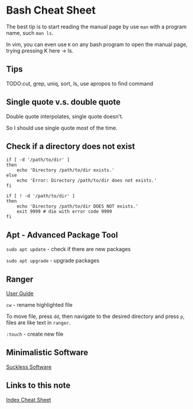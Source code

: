 # Bash Cheat Sheet

The best tip is to start reading the manual page by use `man` with a program name, such `man ls`.

In vim, you can even use `K` on any bash program to open the manual page, trying pressing K here -> ls.

## Tips

TODO:cut, grep, uniq, sort, ls, use apropos to find command

## Single quote v.s. double quote

Double quote interpolates, single quote doesn't.

So I should use single quote most of the time.


## Check if a directory does not exist ###

```
if [ -d '/path/to/dir' ] 
then
    echo 'Directory /path/to/dir exists.' 
else
    echo 'Error: Directory /path/to/dir does not exists.'
fi
```

```
if [ ! -d '/path/to/dir' ] 
then
    echo 'Directory /path/to/dir DOES NOT exists.' 
    exit 9999 # die with error code 9999
fi
```

## Apt - Advanced Package Tool

`sudo apt update` - check if there are new packages

`sudo apt upgrade` - upgrade packages

## Ranger

[User Guide](https://github.com/ranger/ranger/wiki/Official-user-guide)

`cw` - rename highlighted file

To move file, press `dd`, then navigate to the desired directory and press `p`, files are like text in `ranger`.

`:touch` - create new file

## Minimalistic Software

[Suckless Software](https://suckless.org/rocks/)
## Links to this note

[Index Cheat Sheet](index-cheat-sheet.md)

